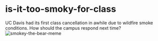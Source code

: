 # is-it-too-smoky-for-class
UC Davis had its first class cancellation in awhile due to wildfire smoke conditions. How should the campus respond next time?
![smokey-the-bear-meme](https://i.imgur.com/wfRj0FI.jpg)
